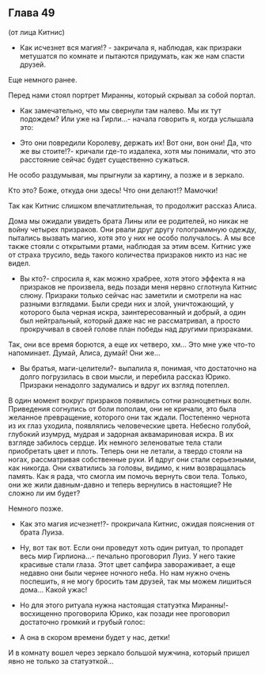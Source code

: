 ## Глава 49

(от лица Китнис)

- Как исчезнет вся магия!? - закричала я, наблюдая, как призраки метушатся по комнате и пытаются придумать, как же нам
  спасти друзей.

Еще немного ранее.

Перед нами стоял портрет Миранны, который скрывал за собой портал.

- Как замечательно, что мы свернули там налево. Мы их тут подождем? Или уже на Гирли…- начала говорить я, когда услышала
  это:

- Это они повредили Королеву, держать их! Вот они, вон они! Да, что же вы стоите!?- кричали где-то издалека, хотя мы
  понимали, что это расстояние сейчас будет существенно сужаться.

Не особо раздумывая, мы прыгнули за картину, а позже и в зеркало.

Кто это? Боже, откуда они здесь! Что они делают!? Мамочки!

Так как Китнис слишком впечатлительная, то продолжит рассказ Алиса.

Дома мы ожидали увидеть брата Лины или ее родителей, но никак не войну четырех призраков. Они рвали друг другу
голограммную одежду, пытались вызвать магию, хотя это у них не особо получалось. А мы все также стояли с открытыми
ртами, наблюдая за этим всем. Китнис уже от страха трусило, ведь такого количества призраков никто из нас не видел.

- Вы кто?- спросила я, как можно храбрее, хотя этого эффекта я на призраков не произвела, ведь позади меня нервно
  сглотнула Китнис слюну. Призраки только сейчас нас заметили и смотрели на нас разными взглядами. Были среди них и
  злой, уничтожающий, у которого была черная искра, заинтересованный и добрый, а один был нейтральный, который даже нас
  не рассматривал, а просто прокручивал в своей голове план победы над другими призраками.

Так, они все время борются, а еще их четверо, хм… Это мне уже что-то напоминает. Думай, Алиса, думай! Они же…

- Вы братья, маги-целители?- выпалила я, понимая, что достаточно на долго погрузилась в свои мысли, и перебила рассказ
  Юрико. Призраки ненадолго задумались и вдруг их взгляд потеплел.

В один момент вокруг призраков появились сотни разноцветных волн. Приведения согнулись от боли пополам, они не кричали,
это была желанное превращение, которого они так ждали. Постепенно чернота из их глаз уходила, появлялись человеческие
цвета. Небесно голубой, глубокий изумруд, мудрая и задорная аквамариновая искра. В их взгляде забилось сердце. Их
немного зеленоватые тела стали приобретать цвет и плоть. Теперь они не летали, а твердо стояли на ногах, рассматривая
собственные руки. И вдруг они стали серьезными, как никогда. Они схватились за головы, видимо, к ним возвращалась
память. Как я рада, что смогла им помочь вернуть свои тела. Только, они же жили давным-давно и теперь вернулись в
настоящие? Не сложно ли им будет?

Немного позже.

- Как это магия исчезнет!?- прокричала Китнис, ожидая пояснения от брата Луиза.

- Ну, вот так вот. Если они проведут хоть один ритуал, то пропадет весь мир Гирлиона…- печально проговорил Луиз. У него
  такие красивые стали глаза. Этот цвет сапфира завораживает, а еще недавно они были чернее ночного неба. Но нам нужно
  очень поспешить, я не могу бросить там друзей, так мы можем лишиться дома… Какой ужас!

- Но для этого ритуала нужна настоящая статуэтка Миранны!- восхищенно проговорила Юрико, как позади нее проговорил
  достаточно громкий и грубый голос:

- А она в скором времени будет у нас, детки!

И в комнату вошел через зеркало большой мужчина, который пришел явно не только за статуэткой…
